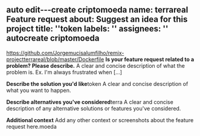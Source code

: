 auto edit---create criptomoeda 
name: terrareal Feature request
about: Suggest an idea for this project
title: ''token
labels: ''
assignees: ''
autocreate criptomoeda 
---
https://github.com/Jorgemucisalumfilho/remix-projectterrareal/blob/master/Dockerfile
**Is your feature request related to a problem? Please describe.**
A clear and concise description of what the problem is. Ex. I'm always frustrated when [...]

**Describe the solution you'd like**token 
A clear and concise description of what you want to happen.

**Describe alternatives you've considered**terra
A clear and concise description of any alternative solutions or features you've considered.

**Additional context**
Add any other context or screenshots about the feature request here.moeda
